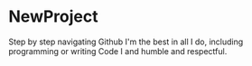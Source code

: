 # NewProject
Step by step navigating Github
I'm the best in all I do, including programming or writing Code
I and humble and respectful.
